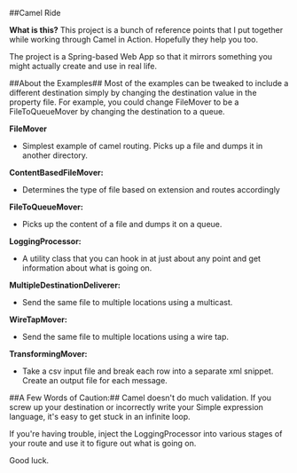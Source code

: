 ##Camel Ride

**What is this?**
This project is a bunch of reference points that I put together while working through Camel in Action. Hopefully they help you too.

The project is a Spring-based Web App so that it mirrors something you might actually create and use in real life.

##About the Examples##
Most of the examples can be tweaked to include a different destination simply by changing the destination value in the property file. For example, you could change FileMover to be a FileToQueueMover by changing the destination to a queue.

**FileMover**
 - Simplest example of camel routing. Picks up a file and dumps it in another directory.

**ContentBasedFileMover:**
 - Determines the type of file based on extension and routes accordingly

**FileToQueueMover:**
 - Picks up the content of a file and dumps it on a queue.

**LoggingProcessor:**
 - A utility class that you can hook in at just about any point and get information about what is going on.

**MultipleDestinationDeliverer:**
 - Send the same file to multiple locations using a multicast.

**WireTapMover:**
 - Send the same file to multiple locations using a wire tap.

**TransformingMover:**
 - Take a csv input file and break each row into a separate xml snippet. Create an output file for each message.

##A Few Words of Caution:##
Camel doesn't do much validation. If you screw up your destination or incorrectly write your Simple expression language, it's easy to get stuck in an infinite loop.

If you're having trouble, inject the LoggingProcessor into various stages of your route and use it to figure out what is going on.

Good luck.
